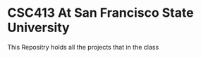 # CSC413 At San Francisco State University

This Repositry holds all the projects that in the class
